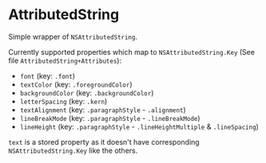 # AttributedString

Simple wrapper of `NSAttributedString`.

Currently supported properties which map to `NSAttributedString.Key` (See file `AttributedString+Attributes`):

* `font` (key: `.font`)
* `textColor` (key: `.foregroundColor`)
* `backgroundColor` (key: `.backgroundColor`)
* `letterSpacing` (key: `.kern`)
* `textAlignment` (key: `.paragraphStyle` - `.alignment`)
* `lineBreakMode` (key: `.paragraphStyle` - `.lineBreakMode`)
* `lineHeight` (key: `.paragraphStyle` - `.lineHeightMultiple` & `.lineSpacing`)

`text` is a stored property as it doesn't have corresponding `NSAttributedString.Key` like the others. 
